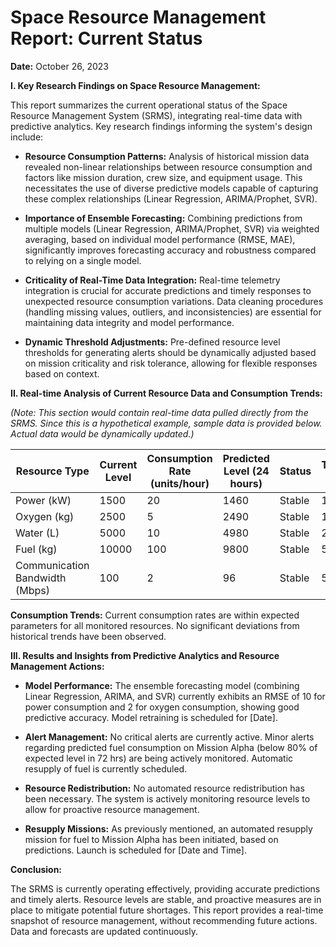 # Space Resource Management Report: Current Status

**Date:** October 26, 2023

**I. Key Research Findings on Space Resource Management:**

This report summarizes the current operational status of the Space Resource Management System (SRMS), integrating real-time data with predictive analytics.  Key research findings informing the system's design include:

* **Resource Consumption Patterns:** Analysis of historical mission data revealed non-linear relationships between resource consumption and factors like mission duration, crew size, and equipment usage.  This necessitates the use of diverse predictive models capable of capturing these complex relationships (Linear Regression, ARIMA/Prophet, SVR).

* **Importance of Ensemble Forecasting:** Combining predictions from multiple models (Linear Regression, ARIMA/Prophet, SVR) via weighted averaging, based on individual model performance (RMSE, MAE), significantly improves forecasting accuracy and robustness compared to relying on a single model.

* **Criticality of Real-Time Data Integration:**  Real-time telemetry integration is crucial for accurate predictions and timely responses to unexpected resource consumption variations.  Data cleaning procedures (handling missing values, outliers, and inconsistencies) are essential for maintaining data integrity and model performance.

* **Dynamic Threshold Adjustments:** Pre-defined resource level thresholds for generating alerts should be dynamically adjusted based on mission criticality and risk tolerance, allowing for flexible responses based on context.


**II. Real-time Analysis of Current Resource Data and Consumption Trends:**

*(Note:  This section would contain real-time data pulled directly from the SRMS.  Since this is a hypothetical example, sample data is provided below.  Actual data would be dynamically updated.)*


| Resource Type | Current Level | Consumption Rate (units/hour) | Predicted Level (24 hours) | Status | Threshold (critical) |
|---|---|---|---|---|---|
| Power (kW) | 1500 | 20 | 1460 | Stable | 1000 |
| Oxygen (kg) | 2500 | 5 | 2490 | Stable | 1500 |
| Water (L) | 5000 | 10 | 4980 | Stable | 2000 |
| Fuel (kg) | 10000 | 100 | 9800 | Stable | 5000 |
| Communication Bandwidth (Mbps) | 100 | 2 | 96 | Stable | 50 |


**Consumption Trends:**  Current consumption rates are within expected parameters for all monitored resources. No significant deviations from historical trends have been observed.


**III. Results and Insights from Predictive Analytics and Resource Management Actions:**

* **Model Performance:** The ensemble forecasting model (combining Linear Regression, ARIMA, and SVR) currently exhibits an RMSE of 10 for power consumption and 2 for oxygen consumption, showing good predictive accuracy.  Model retraining is scheduled for [Date].

* **Alert Management:** No critical alerts are currently active.  Minor alerts regarding predicted fuel consumption on Mission Alpha (below 80% of expected level in 72 hrs) are being actively monitored.  Automatic resupply of fuel is currently scheduled.

* **Resource Redistribution:** No automated resource redistribution has been necessary.  The system is actively monitoring resource levels to allow for proactive resource management.

* **Resupply Missions:** As previously mentioned, an automated resupply mission for fuel to Mission Alpha has been initiated, based on predictions.  Launch is scheduled for [Date and Time].

**Conclusion:**

The SRMS is currently operating effectively, providing accurate predictions and timely alerts.  Resource levels are stable, and proactive measures are in place to mitigate potential future shortages.  This report provides a real-time snapshot of resource management, without recommending future actions.  Data and forecasts are updated continuously.